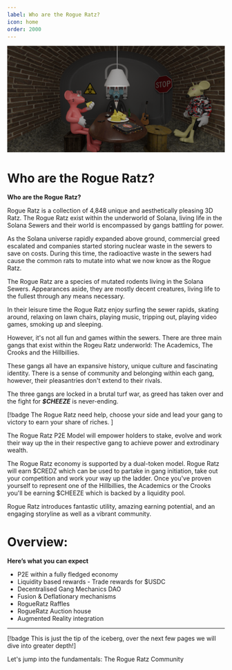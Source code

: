 ```yaml
---
label: Who are the Rogue Ratz?
icon: home
order: 2000
---
```


![](../static/banner3.png)
# Who are the Rogue Ratz?

**Who are the Rogue Ratz?**

Rogue Ratz is a collection of 4,848 unique and aesthetically pleasing 3D Ratz. The Rogue Ratz exist within the underworld of Solana, living life in the Solana Sewers and their world is encompassed by gangs battling for power. 

As the Solana universe rapidly expanded above ground, commercial greed escalated and companies started storing nuclear waste in the sewers to save on costs.  During this time, the radioactive waste in the sewers had cause the common rats to mutate into what we now know as the Rogue Ratz.

The Rogue Ratz are a species of mutated rodents living in the Solana Sewers. Appearances aside, they are mostly decent creatures, living life to the fullest through any means necessary. 

In their leisure time the Rogue Ratz enjoy surfing the sewer rapids, skating around, relaxing on lawn chairs, playing music, tripping out, playing video games, smoking up and sleeping.

However, it's not all fun and games within the sewers. There are three main gangs that exist within the Rogeu Ratz underworld: The Academics, The Crooks and the Hillbillies. 

These gangs all have an expansive history, unique culture and fascinating identity. There is a sense of community and belonging within each gang, however, their pleasantries don't extend to their rivals. 

The three gangs are locked in a brutal turf war, as greed has taken over and the fight for ***$CHEEZE*** is never-ending. 

[!badge The Rogue Ratz need help, choose your side and lead your gang to victory to earn your share of riches. ]

The Rogue Ratz P2E Model will empower holders to stake, evolve and work their way up the in their respective gang to achieve power and extrodinary wealth. 

The Rogue Ratz economy is supported by a dual-token model. Rogue Ratz will earn $CREDZ which can be used to partake in gang initiation, take out your competition and work your way up the ladder. Once you've proven yourself to represent one of the Hillbillies, the Academics or the Crooks you'll be earning $CHEEZE which is backed by a liquidity pool.

Rogue Ratz introduces fantastic utility, amazing earning potential, and an engaging storyline as well as a vibrant community.

# Overview:

**Here’s what you can expect**

- P2E within a fully fledged economy
- Liquidity based rewards - Trade rewards for $USDC
- Decentralised Gang Mechanics DAO
- Fusion & Deflationary mechanisms
- RogueRatz Raffles
- RogueRatz Auction house
- Augmented Reality integration

---
[!badge This is just the tip of the iceberg, over the next few pages we will dive into greater depth!]

Let's jump into the fundamentals: The Rogue Ratz Community
